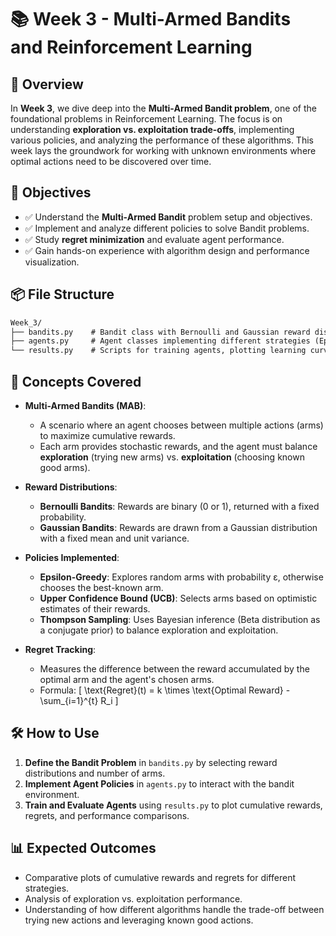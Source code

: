 # 📚 Week 3 - Multi-Armed Bandits and Reinforcement Learning

## 🚀 Overview

In **Week 3**, we dive deep into the **Multi-Armed Bandit problem**, one of the foundational problems in Reinforcement Learning. The focus is on understanding **exploration vs. exploitation trade-offs**, implementing various policies, and analyzing the performance of these algorithms. This week lays the groundwork for working with unknown environments where optimal actions need to be discovered over time.



## 🎯 Objectives

- ✅ Understand the **Multi-Armed Bandit** problem setup and objectives.
- ✅ Implement and analyze different policies to solve Bandit problems.
- ✅ Study **regret minimization** and evaluate agent performance.
- ✅ Gain hands-on experience with algorithm design and performance visualization.


## 📦 File Structure
```txt
Week_3/
├── bandits.py    # Bandit class with Bernoulli and Gaussian reward distributions, regret tracking.
├── agents.py     # Agent classes implementing different strategies (Epsilon-Greedy, UCB, Thompson Sampling, etc.).
└── results.py    # Scripts for training agents, plotting learning curves, and analyzing performance.
```


## 🧠 Concepts Covered

- **Multi-Armed Bandits (MAB)**: 
  - A scenario where an agent chooses between multiple actions (arms) to maximize cumulative rewards.
  - Each arm provides stochastic rewards, and the agent must balance **exploration** (trying new arms) vs. **exploitation** (choosing known good arms).

- **Reward Distributions**:
  - **Bernoulli Bandits**: Rewards are binary (0 or 1), returned with a fixed probability.
  - **Gaussian Bandits**: Rewards are drawn from a Gaussian distribution with a fixed mean and unit variance.

- **Policies Implemented**:
  - **Epsilon-Greedy**: Explores random arms with probability ε, otherwise chooses the best-known arm.
  - **Upper Confidence Bound (UCB)**: Selects arms based on optimistic estimates of their rewards.
  - **Thompson Sampling**: Uses Bayesian inference (Beta distribution as a conjugate prior) to balance exploration and exploitation.

- **Regret Tracking**:
  - Measures the difference between the reward accumulated by the optimal arm and the agent's chosen arms.
  - Formula:
    \[
    \text{Regret}(t) = k \times \text{Optimal Reward} - \sum_{i=1}^{t} R_i
    \]



## 🛠️ How to Use

1. **Define the Bandit Problem** in `bandits.py` by selecting reward distributions and number of arms.
2. **Implement Agent Policies** in `agents.py` to interact with the bandit environment.
3. **Train and Evaluate Agents** using `results.py` to plot cumulative rewards, regrets, and performance comparisons.



## 📊 Expected Outcomes

- Comparative plots of cumulative rewards and regrets for different strategies.
- Analysis of exploration vs. exploitation performance.
- Understanding of how different algorithms handle the trade-off between trying new actions and leveraging known good actions.

